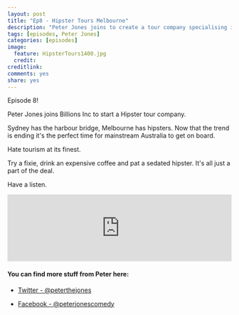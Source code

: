 ```yaml
---
layout: post
title: "Ep8 - Hipster Tours Melbourne"
description: "Peter Jones joins to create a tour company specialising in showing mainstream Australia the hip side to Melbourne"
tags: [episodes, Peter Jones]
categories: [episodes]
image:
  feature: HipsterTours1400.jpg
  credit: 
creditlink:
comments: yes
share: yes
---
```


Episode 8!

Peter Jones joins Billions Inc to start a Hipster tour company.

Sydney has the harbour bridge, Melbourne has hipsters. Now that the trend is ending it's the perfect time for mainstream Australia to get on board.

Hate tourism at its finest.

Try a fixie, drink an expensive coffee and pat a sedated hipster. It's all just a part of the deal.

Have a listen.


<iframe src="https://www.omnycontent.com/w/player/?orgId=f74cc2ac-5cea-4914-99d8-a67c008ca26e&programId=df7f3c35-9d13-4dc2-baa6-a67c008d8993&clipId=7ed25aa9-fd78-411b-933e-a67d00167029" width="100%" height="150px" frameborder="0"></iframe>

#### You can find more stuff from Peter here:

+ [Twitter - @peterthejones](https://twitter.com/peterthejones)

+ [Facebook - @peterjonescomedy](https://www.facebook.com/peterjonescomedy/)
